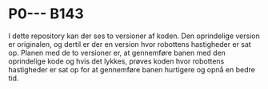 # P0--- B143
I dette repository kan der ses to versioner af koden. Den oprindelige version er originalen, og dertil er der en version hvor robottens hastigheder er sat op. Planen med de to versioner er, at gennemføre banen med den oprindelige kode og hvis det lykkes, prøves koden hvor robottens hastigheder er sat op for at gennemføre banen hurtigere og opnå en bedre tid.
